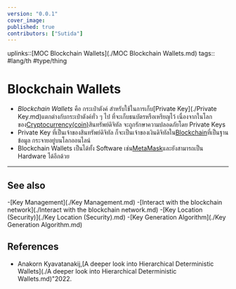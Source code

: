 ```yaml
---
version: "0.0.1"
cover_image:
published: true
contributors: ["Sutida"]
---
```

uplinks::[MOC Blockchain Wallets](./MOC Blockchain Wallets.md)
tags:: #lang/th #type/thing

# Blockchain Wallets
- *Blockchain Wallets* คือ กระเป๋าตังค์ สำหรับใช้ในการเก็บ[Private Key](./Private Key.md)แตกต่างกับกระเป๋าตังค์ทั่ว ๆ ไป ที่จะเก็บธนบัตรหรือเหรียญไว้ เนื่องจากในโลกของ[Cryptocurrency(coin)](./Cryptocurrency(coin).md)สินทรัพย์ดิจิทัล จะถูกรักษาความปลอดภัยโดย Private Keys 
- Private Key ที่เป็นเจ้าของสินทรัพย์ดิจิทัล ก็จะเป็นเจ้าของเงินดิจิทัลใน[Blockchain](./Blockchain.md)ที่เป็นฐานข้อมูล กระจายอยู่บนโลกออนไลน์
- Blockchain Wallets เป็นได้ทั้ง Software เช่น[MetaMask](./MetaMask.md)และยังสามารถเป็น Hardware ได้อีกด้วย
---
## See also
-[Key Management](./Key Management.md)
-[Interact with the blockchain network](./Interact with the blockchain network.md)
-[Key Location (Security)](./Key Location (Security).md)
-[Key Generation Algorithm](./Key Generation Algorithm.md)
## References
- Anakorn Kyavatanakij,[A deeper look into Hierarchical Deterministic Wallets](./A deeper look into Hierarchical Deterministic Wallets.md)"2022.